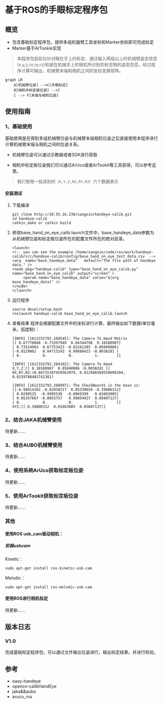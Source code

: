 # 基于ROS的手眼标定程序包
## 概览
- 包含基础标定程序包，提供多组机器臂工具坐标和Marker坐标即可完成标定
- Marker基于ArTookie实现

>本程序包目前仅针对眼在手上的标定，通过输入两组以上的机械臂姿态信息(x,y,z,rx,ry,rz)和装在机械手上的相机所识别的标志物的姿态信息，经过程序计算可输出，机械臂末端和相机之间的坐标变换矩阵。

```mermaid
graph LR
    A[机械臂位姿] -->C[手眼标定]
    B[相机中标定板位姿] -->C
    C --> F[末端与相机位姿]
```

## 使用指南
### 1、基础使用
基础使用是在得到多组机械臂位姿与机械臂末端相机位姿之后直接使用本程序进行计算机械臂末端与相机之间的位姿关系。

- 机械臂位姿可以通过示教器或者SDK进行获取
  
- 相机中标定板位姿我们可以通过ArUco或者ArTookit等工具获得，可以参考这里。

> 我们使用一般读到的`（X,Y,Z,RX,RY,RZ）`六个数据表示

#### 安装测试
1. 下载编译
    ```
    git clone http://10.55.16.230/sangxin/handeye-calib.git
    cd handeye-calib
    catkin_make or catkin build
    ```
2. 修改base_hand_on_eye_calib.launch文件中，base_handeye_data参数为从机械臂位姿和标定板位姿所在的配置文件所在的绝对目录。
    ```
    <launch>
    <!-- you can see the example /home/sangxin/code/ros/work/handeye-calib/src/handeye-calib/config/base_hand_on_eye_test_data.csv  -->
    <arg  name="base_handeye_data"   default="The file path of handeye data." />
    <node pkg="handeye-calib" type="base_hand_on_eye_calib.py"      name="base_hand_on_eye_calib" output="screen" >
         <param name="base_handeye_data" value="$(arg base_handeye_data)" />
    </node>
    </launch>
    ```
3. 运行程序
    ```
    source devel/setup.bash
    roslaunch handeye-calib base_hand_on_eye_calib.launch
    ```

4. 查看结果
    程序会根据配置文件中的坐标进行计算，最终输出如下数据(单位毫米，弧度制)：
    ```
    [INFO] [1612332792.280545]: The Camera To Hand Matrix
    [[ 0.67778048 -0.73397949  0.04344798  0.10180987]
    [ 0.73514963  0.67753423 -0.02241383  0.05040806]
    [-0.0129862   0.04713243  0.99880423 -0.0038281 ]
    [ 0.          0.          0.          1.        ]]

    [INFO] [1612332792.284192]: The Camera To Hand 
    X,Y,Z:[[ 0.10180987  0.05040806 -0.0038281 ]]    
    RX,RY,RZ:(0.04715387459563979, 0.012986569559696204, 0.8259788402742381)

    [INFO] [1612332792.288997]: The CheckBoard1 in the base is:
    [[-0.99814102 -0.02938217  0.05339659 -0.39806312]
    [ 0.0290525  -0.9995538  -0.0069399   0.01683085]
    [ 0.05357667 -0.0053757   0.99854927  0.05607137]
    [ 0.          0.          0.          1.        ]]
    XYZ:[[-0.39806312  0.01683085  0.05607137]]
    ```

### 2、结合JAKA机械臂使用
待更新......

### 3、结合AUBO机械臂使用
待更新......

### 4、使用系统ArUco获取标定板位姿
待更新......

### 5、使用ArTookit获取标定板位姿
待更新......

### 其他
#### 使用ROS usb_cam驱动相机：
##### 安装usbcam
Kinetic：
```
sudo apt-get install ros-kinetic-usb-cam
```
Melodic：
```
sudo apt-get install ros-melodic-usb-cam
```
#### 使用ROS进行相机标定
待更新......

## 版本日志
### V1.0
完成基础标定程序包，可以通过文件输出位姿进行，输出标定结果。并进行校验。

## 参考
- easy-handeye
- opencv-calibHandEye
- jaka&&aubo
- aruco_ros